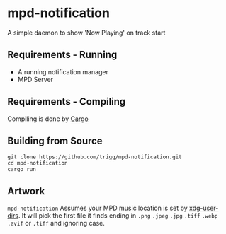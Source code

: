 # mpd-notification

A simple daemon to show 'Now Playing' on track start

## Requirements - Running

* A running notification manager
* MPD Server

## Requirements - Compiling

Compiling is done by [Cargo](https://doc.rust-lang.org/cargo/)

## Building from Source

```
git clone https://github.com/trigg/mpd-notification.git
cd mpd-notification
cargo run
```

## Artwork

`mpd-notification` Assumes your MPD music location is set by [xdg-user-dirs](https://wiki.archlinux.org/title/XDG_user_directories). It will pick the first file it finds ending in `.png` `.jpeg` `.jpg` `.tiff` `.webp` `.avif` or `.tiff` and ignoring case.